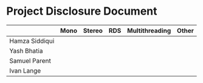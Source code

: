 # Project Disclosure Document

|    | Mono | Stereo | RDS | Multithreading | Other
|----|------|--------|-----|---------------|------
| Hamza Siddiqui | | | |
| Yash Bhatia | | | |
| Samuel Parent | | | |
| Ivan Lange | | | |